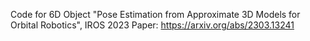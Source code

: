 Code for 6D Object "Pose Estimation from Approximate 3D Models for Orbital Robotics", IROS 2023
Paper: https://arxiv.org/abs/2303.13241
